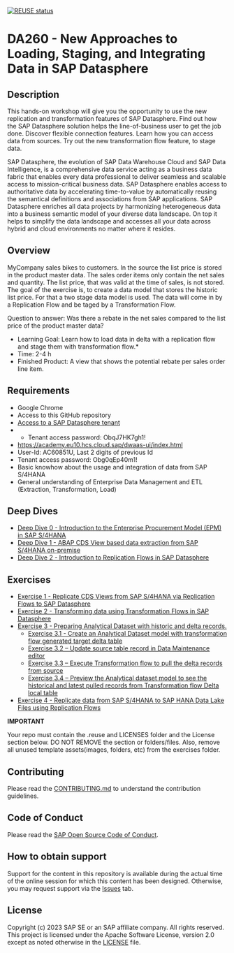 [![REUSE status](https://api.reuse.software/badge/github.com/SAP-samples/teched2023-DA260)](https://api.reuse.software/info/github.com/SAP-samples/teched2023-DA260)

# DA260 - New Approaches to Loading, Staging, and Integrating Data in SAP Datasphere

## Description

This hands-on workshop will give you the opportunity to use the new replication and transformation features of SAP Datasphere. Find out how the SAP Datasphere solution helps the line-of-business user to get the job done. Discover flexible connection features. Learn how you can access data from sources. Try out the new transformation flow feature, to stage data. 

SAP Datasphere, the evolution of SAP Data Warehouse Cloud and SAP Data Intelligence, is a comprehensive data service acting as a business data fabric that enables every data professional to deliver seamless and scalable access to mission-critical business data. SAP Datasphere enables access to authoritative data by accelerating time-to-value by automatically reusing the semantical definitions and associations from SAP applications. SAP Datasphere enriches all data projects by harmonizing heterogeneous data into a business semantic model of your diverse data landscape. On top it helps to simplify the data landscape and accesses all your data across hybrid and cloud environments no matter where it resides.

## Overview

MyCompany sales bikes to customers. In the source the list price is stored in the product master data. The sales order items only contain the net sales and quantity. The list price, that was valid at the time of sales, is not stored. The goal of the exercise is, to create a data model that stores the historic list price. For that a two stage data model is used. The data will come in by a Replication Flow and be taged by a Transformation Flow. 

Question to answer: Was there a rebate in the net sales compared to the list price of the product master data?

* Learning Goal: Learn how to load data in delta with a replication flow and stage them with transformation flow.* 
* Time: 2-4 h
* Finished Product: A view that shows the potential rebate per sales order line item. 

## Requirements

* Google Chrome
* Access to this GitHub repository
* [Access to a SAP Datasphere tenant](https://academy.ap11.hcs.cloud.sap/dwaas-ui/index.html)
* * Tenant access password: ObqJ7HK7gh1!
* https://academy.eu10.hcs.cloud.sap/dwaas-ui/index.html
* User-Id: AC60851U, Last 2 digits of previous Id
* Tenant access password: Obg0qEp40m1!
* Basic knowhow about the usage and integration of data from SAP S/4HANA
* General understanding of Enterprise Data Management and ETL (Extraction, Transformation, Load)

## Deep Dives

- [Deep Dive 0 - Introduction to the Enterprise Procurement Model (EPM) in SAP S/4HANA](exercises/dd0/)
- [Deep Dive 1 - ABAP CDS View based data extraction from SAP S/4HANA on-premise](exercises/dd1/)
- [Deep Dive 2 - Introduction to Replication Flows in SAP Datasphere](exercises/dd2/)

## Exercises

- [Exercise 1 - Replicate CDS Views from SAP S/4HANA via Replication Flows to SAP Datasphere](exercises/ex1/)
- [Exercise 2 - Transforming data using Transformation Flows in SAP Datasphere](exercises/ex2/)
- [Exercise 3 - Preparing Analytical Dataset with historic and delta records.](exercises/ex3/)
    - [Exercise 3.1 - Create an Analytical Dataset model with transformation flow generated target delta table](exercises/ex3#exercise-31---create-an-analytical-dataset-model-with-transformation-flow-generated-target-delta-table)
    - [Exercise 3.2 – Update source table record in Data Maintenance editor](exercises/ex3#exercise-32--update-source-table-record-in-data-maintenance-editor)
    - [Exercise 3.3 – Execute Transformation flow to pull the delta records from source](exercises/ex3#exercise-33--execute-transformation-flow-to-pull-the-delta-records-from-source)
    - [Exercise 3.4 – Preview the Analytical dataset model to see the historical and latest pulled records from Transformation flow Delta local table](exercises/ex3#exercise-34--preview-the-analytical-dataset-model-to-see-the-historical-and-latest-pulled-records-from-transformation-flow-delta-local-table)
- [Exercise 4 - Replicate data from SAP S/4HANA to SAP HANA Data Lake Files using Replication Flows](exercises/ex4/) 

  
**IMPORTANT**

Your repo must contain the .reuse and LICENSES folder and the License section below. DO NOT REMOVE the section or folders/files. Also, remove all unused template assets(images, folders, etc) from the exercises folder. 

## Contributing
Please read the [CONTRIBUTING.md](./CONTRIBUTING.md) to understand the contribution guidelines.

## Code of Conduct
Please read the [SAP Open Source Code of Conduct](https://github.com/SAP-samples/.github/blob/main/CODE_OF_CONDUCT.md).

## How to obtain support

Support for the content in this repository is available during the actual time of the online session for which this content has been designed. Otherwise, you may request support via the [Issues](../../issues) tab.

## License
Copyright (c) 2023 SAP SE or an SAP affiliate company. All rights reserved. This project is licensed under the Apache Software License, version 2.0 except as noted otherwise in the [LICENSE](LICENSES/Apache-2.0.txt) file.
